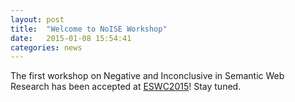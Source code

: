 ```yaml
---
layout: post
title:  "Welcome to NoISE Workshop"
date:   2015-01-08 15:54:41
categories: news
---
```


The first workshop on Negative and Inconclusive in Semantic Web Research has been accepted at [ESWC2015](http://2015.eswc-conferences.org/)! Stay tuned.
